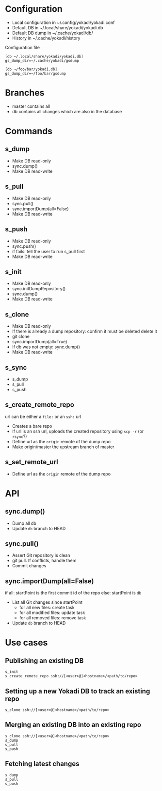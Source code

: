 # Configuration

- Local configuration in ~/.config/yokadi/yokadi.conf
- Default DB in ~/.local/share/yokadi/yokadi.db
- Default DB dump in ~/.cache/yokadi/db/
- History in ~/.cache/yokadi/history

Configuration file

    [db ~/.local/share/yokadi/yokadi.db]
    gs_dump_dir=~/.cache/yokadi/gsdump

    [db ~/foo/bar/yokadi.db]
    gs_dump_dir=~/foo/bar/gsdump

# Branches

- master contains all
- db contains all changes which are also in the database

# Commands
## s_dump

- Make DB read-only
- sync.dump()
- Make DB read-write

## s_pull

- Make DB read-only
- sync.pull()
- sync.importDump(all=False)
- Make DB read-write

## s_push

- Make DB read-only
- sync.push()
- if fails:
    tell the user to run s_pull first
- Make DB read-write

## s_init

- Make DB read-only
- sync.initDumpRepository()
- sync.dump()
- Make DB read-write

## s_clone <url>

- Make DB read-only
- If there is already a dump repository:
    confirm it must be deleted
    delete it
- git clone <url>
- sync.importDump(all=True)
- If db was not empty:
    sync.dump()
- Make DB read-write

## s_sync

- s_dump
- s_pull
- s_push

## s_create_remote_repo <url>

url can be either a `file:` or an `ssh:` url

- Creates a bare repo
- If url is an ssh url, uploads the created repository using `scp -r` (or `rsync`?)
- Define url as the `origin` remote of the dump repo
- Make origin/master the upstream branch of master

## s_set_remote_url <url>

- Define url as the `origin` remote of the dump repo

# API

## sync.dump()

- Dump all db
- Update `db` branch to HEAD

## sync.pull()

- Assert Git repository is clean
- git pull. If conflicts, handle them
- Commit changes

## sync.importDump(all=False)

if all:
    startPoint is the first commit id of the repo
else:
    startPoint is `db`

- List all Git changes since startPoint
    - for all new files: create task
    - for all modified files: update task
    - for all removed files: remove task
- Update `db` branch to HEAD

# Use cases

## Publishing an existing DB

    s_init
    s_create_remote_repo ssh://[<user>@]<hostname>/<path/to/repo>

## Setting up a new Yokadi DB to track an existing repo

    s_clone ssh://[<user>@]<hostname>/<path/to/repo>

## Merging an existing DB into an existing repo

    s_clone ssh://[<user>@]<hostname>/<path/to/repo>
    s_dump
    s_pull
    s_push

## Fetching latest changes

    s_dump
    s_pull
    s_push
